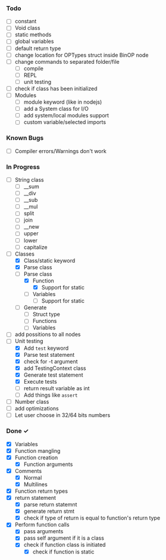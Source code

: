 ### Todo

- [ ] constant
- [ ] Void class
- [ ] static methods
- [ ] global variables
- [ ] default return type
- [ ] change location for OPTypes struct inside BinOP node
- [ ] change commands to separated folder/file
    - [ ] compile
    - [ ] REPL
    - [ ] unit testing
- [ ] check if class has been initialized
- [ ] Modules
    - [ ] module keyword (like in nodejs)
    - [ ] add a System class for I/O
    - [ ] add system/local modules support
    - [ ] custom variable/selected imports

### Known Bugs

- [ ] Compiler errors/Warnings don't work

### In Progress

- [ ] String class
    - [ ] __sum
    - [ ] __div
    - [ ] __sub
    - [ ] __mul
    - [ ] split
    - [ ] join
    - [ ] __new
    - [ ] upper
    - [ ] lower
    - [ ] capitalize
- [ ] Classes
    - [x] Class/static keyword
    - [x] Parse class
    - [ ] Parse class
        - [x] Function
            - [x] Support for static
        - [ ] Variables
            - [ ] Support for static
    - [ ] Generate
        - [ ] Struct type
        - [ ] Functions
        - [ ] Variables
- [ ] add possitions to all nodes
- [ ] Unit testing
    - [x] Add `test` keyword
    - [x] Parse test statement
    - [x] check for -t argument
    - [x] add TestingContext class
    - [x] Generate test statement
    - [x] Execute tests
    - [ ] return result variable as int
    - [ ] Add things like `assert`
- [ ] Number class
- [ ] add optimizations
- [ ] Let user choose in 32/64 bits numbers

### Done ✓

- [x] Variables
- [x] Function mangling
- [x] Function creation
    - [x] Function arguments
- [x] Comments
    - [x] Normal
    - [x] Multilines
- [x] Function return types
- [x] return statement
    - [x] parse return statemnt
    - [x] generate return stmt
    - [x] check if type of return is equal to function's return type
- [x] Perform function calls
    - [x] pass arguments
    - [x] pass self argument if it is a class
    - [x] check if function class is initiated
        - [x] check if function is static